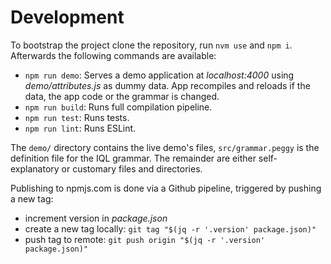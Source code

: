 # Development

To bootstrap the project clone the repository, run `nvm use` and `npm i`. Afterwards the following commands are available:

-   `npm run demo`: Serves a demo application at _localhost:4000_ using _demo/attributes.js_ as dummy data. App recompiles and reloads if the data, the app code or the grammar is changed.
-   `npm run build`: Runs full compilation pipeline.
-   `npm run test`: Runs tests.
-   `npm run lint`: Runs ESLint.

The `demo/` directory contains the live demo's files, `src/grammar.peggy` is the definition file for the IQL grammar. The remainder are either self-explanatory or customary files and directories.

Publishing to npmjs.com is done via a Github pipeline, triggered by pushing a new tag:

-   increment version in _package.json_
-   create a new tag locally: `git tag "$(jq -r '.version' package.json)"`
-   push tag to remote: `git push origin "$(jq -r '.version' package.json)"`
